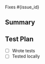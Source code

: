 <!--
  Thanks for submitting a pull request!
  We appreciate you spending the time to work on these changes. Please provide enough information so that others can review your pull request.

  Before submitting a pull request, please make sure the following is done:

  1. Fork [the repository](https://github.com/gitmedha/medha-react-ui) and create your branch from `main`.
  2. Run the installation steps from the project's [README.md](https://github.com/gitmedha/medha-react-ui#readme).
  3. Please ensure coding standard and conventions are followed. You can find the details at https://airbnb.io/javascript/react/.
  4. Ensure that an issue has been created for the problem this PR attempts to solve and your Pull Request is linked to the issue. Read more how to link PR to an issue at https://docs.github.com/en/github/managing-your-work-on-github/linking-a-pull-request-to-an-issue.

-->

Fixes #{issue_id}

## Summary

<!-- Explain the **motivation** for making this change. What existing problem does the pull request solve? -->

## Test Plan

<!-- Demonstrate that the code is solid. Example: The exact commands you ran and their output, screenshots / videos if the pull request changes the user interface. -->
- [ ] Wrote tests
- [ ] Tested locally
